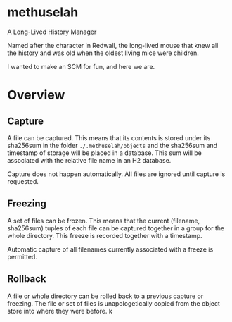 # methuselah
A Long-Lived History Manager

Named after the character in Redwall, the long-lived mouse that knew all the
history and was old when the oldest living mice were children.

I wanted to make an SCM for fun, and here we are.

# Overview


## Capture

A file can be captured. This means that its contents is stored under
its sha256sum in the folder `./.methuselah/objects` and the sha256sum
and timestamp of storage will be placed in a database. This sum will
be associated with the relative file name in an H2 database.

Capture does not happen automatically. All files are ignored until
capture is requested.


## Freezing

A set of files can be frozen. This means that the current (filename, sha256sum)
tuples of each file can be captured together in a group for the whole
directory. This freeze is recorded together with a timestamp.



Automatic capture of all filenames currently associated with a freeze is
permitted.

## Rollback

A file or whole directory can be rolled back to a previous capture or freezing.
The file or set of files is unapologetically copied from the object store into
where they were before.
k






